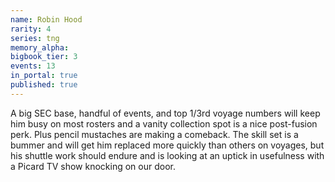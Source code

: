 ```yaml
---
name: Robin Hood
rarity: 4
series: tng
memory_alpha:
bigbook_tier: 3
events: 13
in_portal: true
published: true
---
```


A big SEC base, handful of events, and top 1/3rd voyage numbers will keep him busy on most rosters and a vanity collection spot is a nice post-fusion perk. Plus pencil mustaches are making a comeback. The skill set is a bummer and will get him replaced more quickly than others on voyages, but his shuttle work should endure and is looking at an uptick in usefulness with a Picard TV show knocking on our door.
